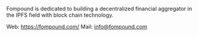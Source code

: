 Fompound is dedicated to building a decentralized financial aggregator in the IPFS field with block chain technology.

Web: https://fompound.com/
Mail: info@fompound.com
